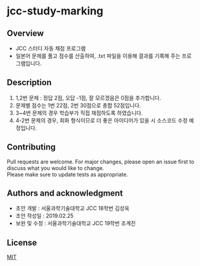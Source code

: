 
# jcc-study-marking

## Overview
* JCC 스터디 자동 채점 프로그램
* 일본어 문제를 풀고 점수를 산출하여, .txt 파일을 이용해 결과를 기록해 주는 프로그램입니다.

## Description
1. 1,2번 문제 : 정답 2점, 오답 -1점, 잘 모르겠음은 0점을 추가합니다.
2. 문제별 점수는 1번 22점, 2번 30점으로 총합 52점입니다.
3. 3~4번 문제의 경우 학습부가 직접 채점하도록 하였습니다.
4. 4-2번 문제의 경우, 회화 형식이므로 더 좋은 아이디어가 있을 시 소스코드 수정 예정입니다.

## Contributing
Pull requests are welcome. For major changes, please open an issue first to discuss what you would like to change.\
Please make sure to update tests as appropriate.

## Authors and acknowledgment
* 초안 개발 : 서울과학기술대학교 JCC 18학번 김성욱
* 초안 작성일 : 2019.02.25
* 보완 및 수정 : 서울과학기술대학교 JCC 19학번 조계진

## License
[MIT](https://choosealicense.com/licenses/mit/)